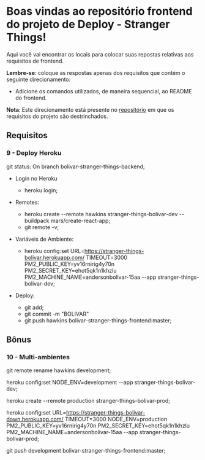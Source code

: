 # Boas vindas ao repositório frontend do projeto de Deploy - Stranger Things!

Aqui você vai encontrar os locais para colocar suas repostas relativas aos requisitos de frontend.

**Lembre-se**: coloque as respostas apenas dos requisitos que contém o seguinte direcionamento:

- Adicione os comandos utilizados, de maneira sequencial, ao README do frontend.

**Nota**: Este direcionamento está presente no [repositório](https://github.com/tryber/sd-01-project-stranger-things) em que os requisitos do projeto são destrinchados.

## Requisitos

### 9 - Deploy Heroku

git status: On branch bolivar-stranger-things-backend;

- Login no Heroku

  - heroku login;

- Remotes:

  - heroku create
    --remote hawkins
    stranger-things-bolivar-dev
    --buildpack mars/create-react-app;
  - git remote -v;

- Variáveis de Ambiente:

  - heroku config:set
    URL=https://stranger-things-bolivar.herokuapp.com/
    TIMEOUT=3000
    PM2_PUBLIC_KEY=yv16rnirig4y70n
    PM2_SECRET_KEY=ehot5qk1n1khzlu
    PM2_MACHINE_NAME=andersonbolivar-15aa
    --app stranger-things-bolivar-dev;

- Deploy:

  - git add;
  - git commit -m "BOLIVAR"
  - git push hawkins bolivar-stranger-things-frontend:master;

## Bônus

### 10 - Multi-ambientes

git remote rename hawkins development;

heroku config:set NODE_ENV=development --app stranger-things-bolivar-dev;

heroku create --remote production stranger-things-bolivar-prod;

heroku config:set URL=https://stranger-things-bolivar-down.herokuapp.com/ TIMEOUT=3000 NODE_ENV=production PM2_PUBLIC_KEY=yv16rnirig4y70n PM2_SECRET_KEY=ehot5qk1n1khzlu PM2_MACHINE_NAME=andersonbolivar-15aa --app stranger-things-bolivar-prod;

git push development bolivar-stranger-things-frontend:master;
